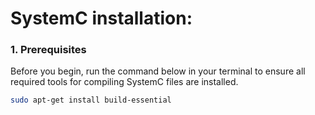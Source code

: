 # SystemC installation:


### 1. Prerequisites

Before you begin, run the command below in your terminal to ensure all required tools for compiling SystemC files are installed.

```bash
sudo apt-get install build-essential
```